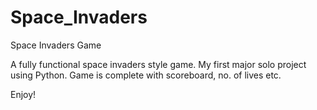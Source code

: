 # Space_Invaders
Space Invaders Game

A fully functional space invaders style game. My first major solo project using Python. Game is complete with scoreboard, no. of lives etc. 

Enjoy!
